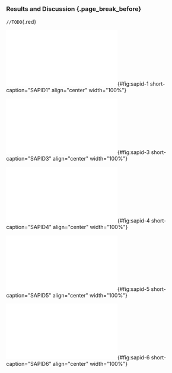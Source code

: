 ### Results and Discussion {.page_break_before}

 `//TODO`{.red}

![**SAPID1.** TODO](images/cascade-protons.pdf "sapid-1"){#fig:sapid-1 short-caption="SAPID1" align="center" width="100%"}

![**SAPID3.** TODO](images/taste.pdf "sapid-3"){#fig:sapid-3 short-caption="SAPID3" align="center" width="100%"}

![**SAPID4.** TODO](images/taste-graph.pdf "sapid-4"){#fig:sapid-4 short-caption="SAPID4" align="center" width="100%"}

![**SAPID5.** TODO](images/sapid-5.pdf "sapid-5"){#fig:sapid-5 short-caption="SAPID5" align="center" width="100%"}

![**SAPID6.** TODO](images/sapid-6.pdf "sapid-6"){#fig:sapid-6 short-caption="SAPID6" align="center" width="100%"}